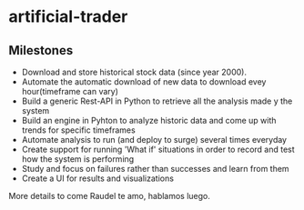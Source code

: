 # artificial-trader

## Milestones
* Download and store historical stock data (since year 2000).
* Automate the automatic download of new data to download evey hour(timeframe can vary)
* Build a generic Rest-API in Python to retrieve all the analysis made y the system
* Build an engine in Pyhton to analyze historic data and come up with trends for specific timeframes
* Automate analysis to run (and deploy to surge) several times everyday
* Create support for running 'What if' situations in order to record and test how the system is performing
* Study and focus on failures rather than successes and learn from them
* Create a UI for results and visualizations


More details to come
Raudel te amo, hablamos luego.
